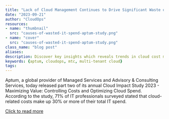 ```yaml
---
title: "Lack of Cloud Management Continues to Drive Significant Waste of IT Resources: Aptum Study"
date: "2023-09-21"
author: "CloudOps"
resources:
- name: "thumbnail"
  src: "causes-of-wasted-it-spend-aptum-study.png"
- name: "cover"
  src: "causes-of-wasted-it-spend-aptum-study.png"
class_name: "blog post"
aliases:
description: Discover key insights which reveals trends in cloud cost management and the challenges businesses face in controlling cloud-related expenses.
keywords: {aptum, cloudops, mtc, multi-tenant cloud}
tags:
---
```


Aptum, a global provider of Managed Services and Advisory & Consulting Services, today released part two of its annual Cloud Impact Study 2023 - Maximizing Value: Controlling Costs and Optimizing Cloud Spend. According to the study, 71% of IT professionals surveyed stated that cloud-related costs make up 30% or more of their total IT spend.

<a href="https://aptum.com/newsroom/lack-of-cloud-management-continues-to-drive-significant-waste-of-it-resources-aptum-study/" target="_blank">Click to read more</a>
